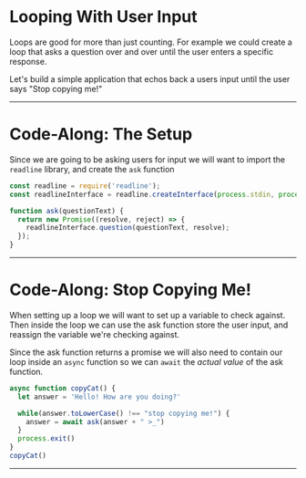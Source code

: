 # Looping With User Input

Loops are good for more than just counting. For example we could create a loop that asks a question over and over until the user enters a specific response.

Let's build a simple application that echos back a users input until the user says "Stop copying me!"

---

# Code-Along: The Setup

Since we are going to be asking users for input we will want to import the `readline` library, and create  the `ask` function

```js
const readline = require('readline');
const readlineInterface = readline.createInterface(process.stdin, process.stdout);

function ask(questionText) {
  return new Promise((resolve, reject) => {
    readlineInterface.question(questionText, resolve);
  });
}
```

---

# Code-Along: Stop Copying Me!

When setting up a loop we will want to set up a variable to check against. Then inside the loop we can use the ask function store the user input, and reassign the variable we're checking against.

Since the ask function returns a promise we will also need to contain our loop inside an `async` function so we can `await` the *actual value* of the ask function.

```js
async function copyCat() {
  let answer = 'Hello! How are you doing?'

  while(answer.toLowerCase() !== "stop copying me!") {
    answer = await ask(answer + " >_")
  }
  process.exit()
}
copyCat()
```

---